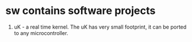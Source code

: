 # sw contains software projects
1. uK - a real time kernel. The uK has very small footprint, it can be ported to any microcontroller. 
